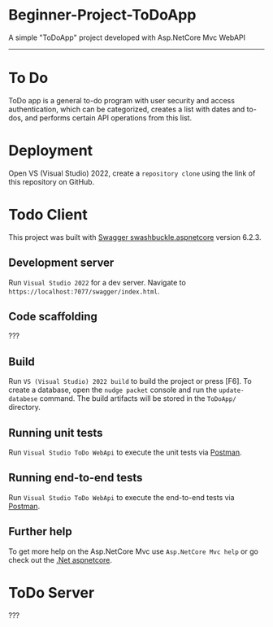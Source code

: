 # Beginner-Project-ToDoApp
A simple "ToDoApp" project developed with Asp.NetCore Mvc WebAPI

___

# To Do
ToDo app is a general to-do program with user security and access authentication, which can be categorized, creates a list with dates and to-dos, and performs certain API operations from this list.

# Deployment 
Open VS (Visual Studio) 2022, create a `repository clone` using the link of this repository on GitHub.


# Todo Client

This project was built with [Swagger swashbuckle.aspnetcore](https://github.com/domaindrivendev/Swashbuckle.AspNetCore) version 6.2.3.

## Development server

Run `Visual Studio 2022` for a dev server. Navigate to `https://localhost:7077/swagger/index.html`.

## Code scaffolding

???

## Build

Run `VS (Visual Studio) 2022 build` to build the project or press [F6]. To create a database, open the `nudge packet` console and run the `update-databese` command. The build artifacts will be stored in the `ToDoApp/` directory.

## Running unit tests

Run `Visual Studio ToDo WebApi` to execute the unit tests via [Postman](https://documenter.getpostman.com/view/27682287/2s93shzpGE/).

## Running end-to-end tests

Run `Visual Studio ToDo WebApi` to execute the end-to-end tests via [Postman](https://documenter.getpostman.com/view/27682287/2s93shzpGE/).

## Further help

To get more help on the Asp.NetCore Mvc use `Asp.NetCore Mvc help` or go check out the [.Net aspnetcore](https://github.com/dotnet/aspnetcore).

# ToDo Server

???

